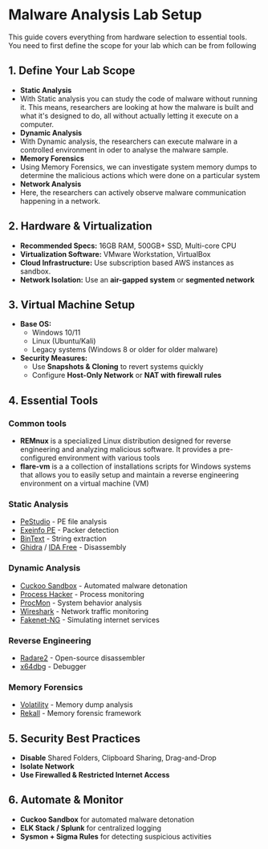 # Malware Analysis Lab Setup

This guide covers everything from hardware selection to essential tools. You need to first define the scope for your lab which can be from following

## 1. Define Your Lab Scope
- **Static Analysis**
- With Static analysis you can study the code of malware without running it. This means, researchers are looking at how the malware is built and what it's designed to do, all without actually letting it execute on a computer.
- **Dynamic Analysis**
- With Dynamic analysis, the researchers can execute malware in a controlled environment in oder to analyse the malware sample.
- **Memory Forensics**
- Using Memory Forensics, we can investigate system memory dumps to determine the malicious actions which were done on a particular system
- **Network Analysis**
- Here, the researchers can actively observe malware communication happening in a network.

## 2. Hardware & Virtualization
- **Recommended Specs:** 16GB RAM, 500GB+ SSD, Multi-core CPU
- **Virtualization Software:** VMware Workstation, VirtualBox
- **Cloud Infrastructure:** Use subscription based AWS instances as sandbox.
- **Network Isolation:** Use an **air-gapped system** or **segmented network**

## 3. Virtual Machine Setup
- **Base OS:**
  - Windows 10/11
  - Linux (Ubuntu/Kali)
  - Legacy systems (Windows 8 or older for older malware)
- **Security Measures:**
  - Use **Snapshots & Cloning** to revert systems quickly
  - Configure **Host-Only Network** or **NAT with firewall rules**

## 4. Essential Tools
### Common tools
- **REMnux** is a specialized Linux distribution designed for reverse engineering and analyzing malicious software. It provides a pre-configured environment with various tools 
- **flare-vm** is a a collection of installations scripts for Windows systems that allows you to easily setup and maintain a reverse engineering environment on a virtual machine (VM)

### Static Analysis
- [PeStudio](https://www.winitor.com/) - PE file analysis
- [Exeinfo PE](http://www.exeinfo.xn.pl/) - Packer detection
- [BinText](https://www.mcafee.com/enterprise/en-us/threat-intelligence/mcafee-labs.html) - String extraction
- [Ghidra](https://ghidra-sre.org/) / [IDA Free](https://hex-rays.com/ida-free/) - Disassembly

### Dynamic Analysis
- [Cuckoo Sandbox](https://cuckoosandbox.org/) - Automated malware detonation
- [Process Hacker](https://processhacker.sourceforge.io/) - Process monitoring
- [ProcMon](https://docs.microsoft.com/en-us/sysinternals/downloads/procmon) - System behavior analysis
- [Wireshark](https://www.wireshark.org/) - Network traffic monitoring
- [Fakenet-NG](https://github.com/fireeye/flare-fakenet-ng) - Simulating internet services

### Reverse Engineering
- [Radare2](https://rada.re/n/) - Open-source disassembler
- [x64dbg](https://x64dbg.com/) - Debugger

### Memory Forensics
- [Volatility](https://github.com/volatilityfoundation/volatility) - Memory dump analysis
- [Rekall](https://github.com/google/rekall) - Memory forensic framework

## 5. Security Best Practices
- **Disable** Shared Folders, Clipboard Sharing, Drag-and-Drop
- **Isolate Network**
- **Use Firewalled & Restricted Internet Access**

## 6. Automate & Monitor
- **Cuckoo Sandbox** for automated malware detonation
- **ELK Stack / Splunk** for centralized logging
- **Sysmon + Sigma Rules** for detecting suspicious activities
